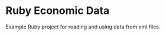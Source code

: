 Ruby Economic Data
==================

Example Ruby project for reading and using data from xml files.